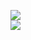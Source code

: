 [![](https://img.shields.io/badge/Made%20With-Github%20Spray-lightgrey.svg?style=for-the-badge&logo=github)](https://github.com/Annihil/github-spray#22002)  
[![](https://i.imgur.com/2DrTn0Z.gif)](https://github.com/Annihil/github-spray)
